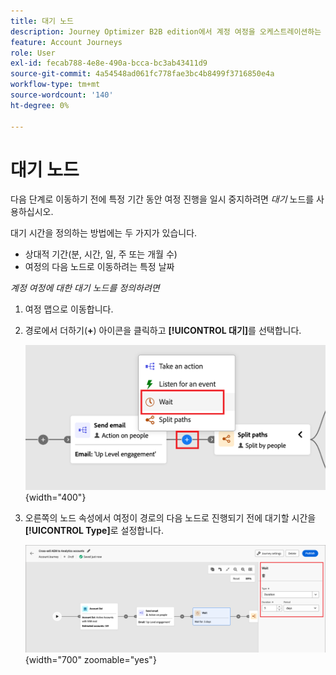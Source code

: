 ```yaml
---
title: 대기 노드
description: Journey Optimizer B2B edition에서 계정 여정을 오케스트레이션하는 데 사용할 수 있는 대기 노드 유형에 대해 알아봅니다.
feature: Account Journeys
role: User
exl-id: fecab788-4e8e-490a-bcca-bc3ab43411d9
source-git-commit: 4a54548ad061fc778fae3bc4b8499f3716850e4a
workflow-type: tm+mt
source-wordcount: '140'
ht-degree: 0%

---
```


# 대기 노드

다음 단계로 이동하기 전에 특정 기간 동안 여정 진행을 일시 중지하려면 _대기_ 노드를 사용하십시오.

대기 시간을 정의하는 방법에는 두 가지가 있습니다.

* 상대적 기간(분, 시간, 일, 주 또는 개월 수)
* 여정의 다음 노드로 이동하려는 특정 날짜

_계정 여정에 대한 대기 노드를 정의하려면_

1. 여정 맵으로 이동합니다.

1. 경로에서 더하기(**+**) 아이콘을 클릭하고 **[!UICONTROL 대기]**&#x200B;를 선택합니다.

   ![여정 노드 추가 - 대기](./assets/add-node-wait.png){width="400"}

1. 오른쪽의 노드 속성에서 여정이 경로의 다음 노드로 진행되기 전에 대기할 시간을 **[!UICONTROL Type]**&#x200B;로 설정합니다.

   ![여정 노드 - 대기](./assets/node-wait.png){width="700" zoomable="yes"}
